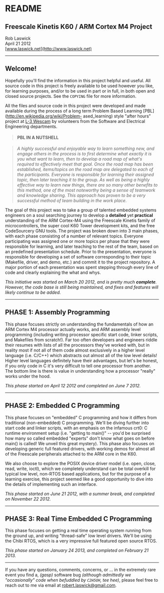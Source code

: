 
# README

## Freescale Kinetis K60 / ARM Cortex M4 Project

Rob Laswick  
April 21 2012  
[www.laswick.net](http://www.laswick.net)


***
## Welcome!  

Hopefully you'll find the information in this project helpful and useful.  All source code in this project is freely available to be used however you like, for learning purposes, and/or to be used in part or in full, in both open and closed source projects.  See the `COPYING` file for more information.

All the files and source code in this project were developed and made available during the process of a long term Problem Based Learning [PBL](http://en.wikipedia.org/wiki/Problem- ased_learning) style "after hours" project at [L-3 Wescam](http://www.wescam.com) by volunteers from the Software and Electrical Engineering departments.

>#### PBL IN A NUTSHELL

>_A highly successful and enjoyable way to learn something new, and engage others in the process is to first determine what exactly it is you what want to learn, then to develop a road map of what's required to effectively meet that goal.  Once the road map has been established, items/topics on the road map are delegated to each of the participants.  Everyone is responsible for learning their assigned topic, then later teaching it to the group.  As well as being a highly effective way to learn new things, there are so many other benefits to this method, one of the most noteworthy being a sense of teamwork and knowledge sharing.  This approach has proven to be a very successful method of team building in the work place._


The goal of this project was to take a group of talented embedded systems engineers on a soul searching journey to develop a **detailed** yet **practical** understanding of the ARM Cortex-M4 using the Freescale Kinetis family of microcontrollers, the super cool K60 Tower development kits, and the free CodeSourcery GNU tools.  The project was broken down into 3 main phases, with each phase consisting of a number of relevant topics.  Everyone participating was assigned one or more topics per phase that they were responsible for learning, and later teaching to the rest of the team, based on an predefined presentation schedule. Prior to the presentation, everyone is responsible for developing a set of software corresponding to their topic (Makefile, driver, and demo, etc.) and commit it to the project repository.  A major portion of each presentation was spent stepping through every line of code and clearly explaining the what and whys.

_This initiative was started on March 20 2012, and is pretty much **complete**. However, the code base is still being maintained, and fixes and features will likely continue to be added._


***
## PHASE 1: Assembly Programming

This phase focuses strictly on understanding the fundamentals of how an ARM Cortex M4 processor actually works, and ARM assembly level programming (including writing processor specific start code, linker scripts, and Makefiles from scratch!).  Far too often developers and engineers riddle their resumes with lists of all the processors they've worked with, but in reality most if not all of them code almost exclusively in a higher level language (i.e. C/C++) which abstracts out almost all of the low level details!  Higher level languages definitely have their advantages, but let's be honest, if you only code in C it's very difficult to tell one processor from another.  The bottom line is there is value in understanding how a processor "really" works under the hood.

_This phase started on April 12 2012 and completed on June 7 2012._


***
## PHASE 2: Embedded C Programming

This phase focuses on "embedded" C programming and how it differs from traditional (non-embedded) C programming.  We'll be diving further into start code and linker scripts, with an emphasis on the infamous crt0: C runtime environment setup (i.e. "getting to main()" -- you'd be surprised how many so called embedded "experts" don't know what goes on before main() is called!  We unveil this great mystery).  This phase also focuses on developing generic full featured drivers, with working demos for almost all of the Freescale peripherals attached to the ARM core in the K60.

We also choose to explore the POSIX device driver model (i.e. open, close, read, write, ioctl), which we completely understand can be total overkill for typical low level, non-RTOS based applications, but for the purpose of a learning exercise, this project seemed like a good opportunity to dive into the details of implementing such an interface.

_This phase started on June 21 2012, with a summer break, and completed
on November 22 2012._


***
## PHASE 3: Real Time Embedded C Programming

This phase focuses on getting a real time operating system running from the ground up, and writing "thread-safe" low level drivers.  We'll be using the Chibi RTOS, which is a very impressive full featured open source RTOS.

_This phase started on January 24 2013, and completed on February 21 2013._


***
If you have any questions, comments, concerns, or ... in the extremely rare
event you find a, _(gasp)_ software bug _(although admittedly we "occasionally"
code when befuddled by `C2H5OH`, tee hee)_, please feel free to reach out to me
via email at robert.laswick@gmail.com.

